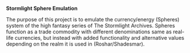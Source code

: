 **Stormlight Sphere Emulation**

The purpose of this project is to emulate the currency/energy (Spheres) system of the high fantasy series of The Stormlight Archives.
Spheres function as a trade commodity with different denominations same as real-life currencies, but instead with added functionality
and alternative values depending on the realm it is used in (Roshar/Shadesmar).
